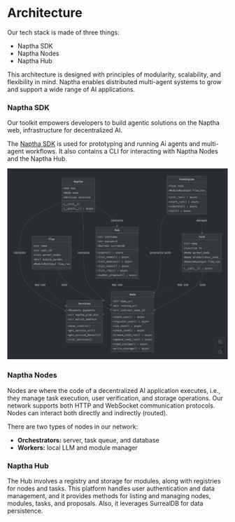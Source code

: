 # Architecture

Our tech stack is made of three things:

* Naptha SDK
* Naptha Nodes
* Naptha Hub

This architecture is designed with principles of modularity, scalability, and flexibility in mind. Naptha enables distributed multi-agent systems to grow and support a wide range of AI applications.

### Naptha SDK

Our toolkit empowers developers to build agentic solutions on the Naptha web, infrastructure for decentralized AI.

The [Naptha SDK](https://github.com/NapthaAI/naptha-sdk) is used for prototyping and running Ai agents and multi-agent workflows. It also contains a CLI for interacting with Naptha Nodes and the Naptha Hub.

![](/img/naptha-sdk-diagram.png)

### Naptha Nodes

Nodes are where the code of a decentralized AI application executes, i.e., they manage task execution, user verification, and storage operations. Our network supports both HTTP and WebSocket communication protocols. Nodes can interact both directly and indirectly (routed).

There are two types of nodes in our network:

* **Orchestrators:** server, task queue, and database
* **Workers:** local LLM and module manager

### Naptha Hub

The Hub involves a registry and storage for modules, along with registries for nodes and tasks. This platform handles user authentication and data management, and it provides methods for listing and managing nodes, modules, tasks, and proposals. Also, it leverages SurrealDB for data persistence.

